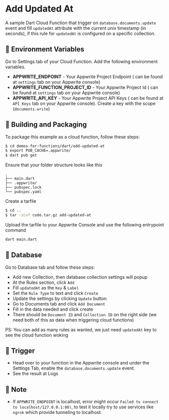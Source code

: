 # Add Updated At

A sample Dart Cloud Function that trigger on `database.documents.update` event and fill `updatedAt` attribute with the current unix timestamp (in seconds), if this rule for `updatedAt` is configured on a specific collection.

## 📝 Environment Variables

Go to Settings tab of your Cloud Function. Add the following environment variables.

- **APPWRITE_ENDPOINT** - Your Appwrite Project Endpoint ( can be found at `settings` tab on your Appwrite console)
- **APPWRITE_FUNCTION_PROJECT_ID** - Your Appwrite Project Id ( can be found at `settings` tab on your Appwrite console)
- **APPWRITE_API_KEY** - Your Appwrite Project API Keys ( can be found at `API Keys` tab on your Appwrite console). Create a key with the scope (`documents.write`)

## 🚀 Building and Packaging

To package this example as a cloud function, follow these steps:

```bash
$ cd demos-for-functions/dart/add-updated-at
$ export PUB_CACHE=.appwrite/
$ dart pub get
```

Ensure that your folder structure looks like this

```text
.
├── main.dart
├── .appwrite/
├── pubspec.lock
└── pubspec.yaml
```

Create a tarfile

```bash
$ cd ..
$ tar -zcvf code.tar.gz add-updated-at
```

Upload the tarfile to your Appwrite Console and use the following entrypoint command

```bash
dart main.dart
```

## 💽 Database

Go to Database tab and follow these steps:

- Add new Collection, then database collection settings will popup
- At the Rules section, click `Add` 
- Fill `updatedAt` as the `Key` & `Label`
- Set the `Rule Type` to text and click `Create`
- Update the settings by clicking `Update` button
- Go to Documents tab and click `Add Document`
- Fill in the data needed and click create
- There should be `Document ID` and `Collection ID` on the right side (we need both of this as data when triggering cloud functions)

PS: You can add as many rules as wanted, we just need `updatedAt` key to see the cloud function woking

## 🎯 Trigger

- Head over to your function in the Appwrite console and under the Settings Tab, enable the `database.documents.update` event.
- See the result at Logs

## 📓 Note

- If `APPWRITE_ENDPOINT` is localhost, error might occur `Failed to connect to localhost/127.0.0.1:80)`, to test it locally try to use services like `ngrok` which provide tunneling to localhost.
